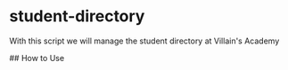 # student-directory

With this script we will manage the student directory at Villain's Academy

## How to Use

